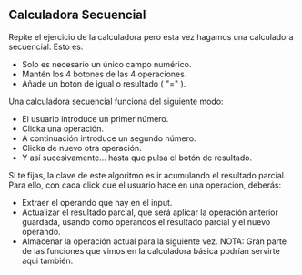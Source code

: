 ## Calculadora Secuencial

Repite el ejercicio de la calculadora pero esta vez hagamos una calculadora secuencial. Esto es:

- Solo es necesario un único campo numérico.
- Mantén los 4 botones de las 4 operaciones.
- Añade un botón de igual o resultado ( "=" ).
  
Una calculadora secuencial funciona del siguiente modo:

- El usuario introduce un primer número.
- Clicka una operación.
- A continuación introduce un segundo número.
- Clicka de nuevo otra operación.
- Y así sucesivamente... hasta que pulsa el botón de resultado.
  
Si te fijas, la clave de este algoritmo es ir acumulando el resultado parcial. Para ello, con cada click que el usuario hace en una operación, deberás:

- Extraer el operando que hay en el input.
- Actualizar el resultado parcial, que será aplicar la operación anterior guardada, usando como operandos el resultado parcial y el nuevo operando.
- Almacenar la operación actual para la siguiente vez.
NOTA: Gran parte de las funciones que vimos en la calculadora básica podrían servirte aqui también.